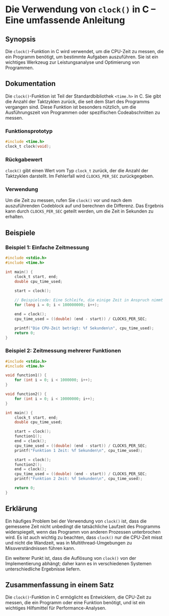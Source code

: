 <!--
Meta Description: # Die Verwendung von `clock()` in C – Eine umfassende Anleitung ## Synopsis Die `clock()`-Funktion in C wird verwendet, um die CPU-Zeit zu messen, die...
Meta Keywords: die, clock, zeit, start, end
-->

# Die Verwendung von `clock()` in C – Eine umfassende Anleitung

## Synopsis
Die `clock()`-Funktion in C wird verwendet, um die CPU-Zeit zu messen, die ein Programm benötigt, um bestimmte Aufgaben auszuführen. Sie ist ein wichtiges Werkzeug zur Leistungsanalyse und Optimierung von Programmen.

## Dokumentation
Die `clock()`-Funktion ist Teil der Standardbibliothek `<time.h>` in C. Sie gibt die Anzahl der Taktzyklen zurück, die seit dem Start des Programms vergangen sind. Diese Funktion ist besonders nützlich, um die Ausführungszeit von Programmen oder spezifischen Codeabschnitten zu messen.

### Funktionsprototyp
```c
#include <time.h>
clock_t clock(void);
```

### Rückgabewert
`clock()` gibt einen Wert vom Typ `clock_t` zurück, der die Anzahl der Taktzyklen darstellt. Im Fehlerfall wird `CLOCKS_PER_SEC` zurückgegeben.

### Verwendung
Um die Zeit zu messen, rufen Sie `clock()` vor und nach dem auszuführenden Codeblock auf und berechnen die Differenz. Das Ergebnis kann durch `CLOCKS_PER_SEC` geteilt werden, um die Zeit in Sekunden zu erhalten.

## Beispiele

### Beispiel 1: Einfache Zeitmessung
```c
#include <stdio.h>
#include <time.h>

int main() {
    clock_t start, end;
    double cpu_time_used;

    start = clock();
    
    // Beispielcode: Eine Schleife, die einige Zeit in Anspruch nimmt
    for (long i = 0; i < 100000000; i++);

    end = clock();
    cpu_time_used = ((double) (end - start)) / CLOCKS_PER_SEC;

    printf("Die CPU-Zeit beträgt: %f Sekunden\n", cpu_time_used);
    return 0;
}
```

### Beispiel 2: Zeitmessung mehrerer Funktionen
```c
#include <stdio.h>
#include <time.h>

void function1() {
    for (int i = 0; i < 1000000; i++);
}

void function2() {
    for (int i = 0; i < 10000000; i++);
}

int main() {
    clock_t start, end;
    double cpu_time_used;

    start = clock();
    function1();
    end = clock();
    cpu_time_used = ((double) (end - start)) / CLOCKS_PER_SEC;
    printf("Funktion 1 Zeit: %f Sekunden\n", cpu_time_used);

    start = clock();
    function2();
    end = clock();
    cpu_time_used = ((double) (end - start)) / CLOCKS_PER_SEC;
    printf("Funktion 2 Zeit: %f Sekunden\n", cpu_time_used);

    return 0;
}
```

## Erklärung
Ein häufiges Problem bei der Verwendung von `clock()` ist, dass die gemessene Zeit nicht unbedingt die tatsächliche Laufzeit des Programms widerspiegelt, wenn das Programm von anderen Prozessen unterbrochen wird. Es ist auch wichtig zu beachten, dass `clock()` nur die CPU-Zeit misst und nicht die Wandzeit, was in Multithread-Umgebungen zu Missverständnissen führen kann.

Ein weiterer Punkt ist, dass die Auflösung von `clock()` von der Implementierung abhängt; daher kann es in verschiedenen Systemen unterschiedliche Ergebnisse liefern.

## Zusammenfassung in einem Satz
Die `clock()`-Funktion in C ermöglicht es Entwicklern, die CPU-Zeit zu messen, die ein Programm oder eine Funktion benötigt, und ist ein wichtiges Hilfsmittel für Performance-Analysen.